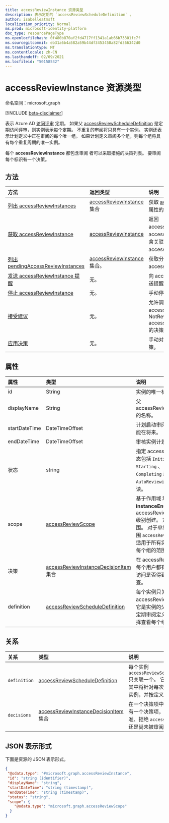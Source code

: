 ```yaml
---
title: accessReviewInstance 资源类型
description: 表示定期的 `accessReviewScheduleDefinition` 。
author: isabelleatmsft
localization_priority: Normal
ms.prod: microsoft-identity-platform
doc_type: resourcePageType
ms.openlocfilehash: 0f480b870af2fd4717ff1341a1ab66b73301fc7f
ms.sourcegitcommit: eb31a6b4a582a59b44df3453450a82fd366342d0
ms.translationtype: MT
ms.contentlocale: zh-CN
ms.lasthandoff: 02/09/2021
ms.locfileid: "50158532"
---
```

# <a name="accessreviewinstance-resource-type"></a>accessReviewInstance 资源类型

命名空间：microsoft.graph

[!INCLUDE [beta-disclaimer](../../includes/beta-disclaimer.md)]

表示 Azure AD [访问评审](accessreviewsv2-root.md) 定期。 如果父 [accessReviewScheduleDefinition](accessreviewscheduledefinition.md) 是定期访问评审，则实例表示每个定期。 不重复的审阅将只具有一个实例。 实例还表示计划定义中正在审阅的每个唯一组。 如果计划定义审阅多个组，则每个组将具有每个重复周期的唯一实例。

每个 **accessReviewInstance** 都包含审阅 [](accessreviewinstancedecisionitem.md)者可以采取措施的决策列表。 要审阅每个标识有一个决策。

## <a name="methods"></a>方法

| 方法 | 返回类型 | 说明 |
|:---------------|:--------|:----------|
|[列出 accessReviewInstances](../api/accessreviewinstance-list.md) | [accessReviewInstance](accessreviewinstance.md) 集合 | 获取 [accessReviewInstance](../resources/accessreviewinstance.md) 对象及其属性的列表。 |
|[获取 accessReviewInstance](../api/accessreviewinstance-get.md) | [accessReviewInstance](accessreviewinstance.md) | 返回 accessReviewScheduleDefinition 的 accessReviewInstance。 对象中不包含关联的 accessReviewInstanceDecisionItem。 |
|[列出 pendingAccessReviewInstances](../api/accessreviewinstance-pendingaccessreviewinstances.md) | [accessReviewInstance](accessreviewinstance.md) 集合。 | 获取分配给调用用户的所有待定 accessReviewInstance 资源。 |
|[发送 accessReviewInstance 提醒](../api/accessreviewinstance-sendreminder.md) | 无。 | 向 accessReviewInstance 的审阅者发送提醒。 |
|[停止 accessReviewInstance](../api/accessreviewinstance-stop.md) | 无。 | 手动停止 accessReviewInstance。 |
|[接受建议](../api/accessreviewinstance-acceptrecommendations.md) | 无。 | 允许调用用户接受他们作为特定 accessReviewInstance 审阅者的每个 NotReviewed accessReviewInstanceDecisionItem 的决策建议。 |
|[应用决策](../api/accessreviewinstance-applydecisions.md) | 无。 | 手动对 accessReviewInstance 应用决策。 |



## <a name="properties"></a>属性
| 属性 | 类型 | 说明 |
| :-------------------------| :---------------------------------- | :---------- |
| id | String | 实例的唯一标识符。 |
| displayName | String | 父 accessReviewScheduleDefinition 的名称。 |
| startDateTime | DateTimeOffset | 计划启动审阅实例的 DateTime。 可能在将来。 |
| endDateTime | DateTimeOffset | 审核实例计划结束的 DateTime。 |
| 状态 | string | 指定 accessReview 的状态。 典型状态包括 `Initializing` 、 `NotStarted` `Starting` 、 、 、 `InProgress` `Completing` 和 `Completed` `AutoReviewing` `AutoReviewed` 。  只读。|
| scope | [accessReviewScope](accessreviewscope.md) | 基于作用域 **和** **instanceEnumerationScope** 在 accessReviewScheduleDefinition 级别创建。 定义在组中查看的用户范围。 对于单组评审，在级别定义的范围 `accessReviewScheduleDefinition` 适用于所有实例。 对于所有组审阅，每个组的范围可能不同。 只读。  | 
| 决策 | [accessReviewInstanceDecisionItem](accessreviewinstancedecisionitem.md) 集合 | 在 accessReviewInstance 中审阅的每个用户都有一个决策项，它表示其访问是否得到批准、拒绝或尚未审查。 |
| definition |[accessReviewScheduleDefinition](accessreviewscheduledefinition.md) | 每个实例只关联一个 accessReviewScheduleDefinition。 它是实例的父计划，其中将针对每次定期审阅定义创建实例，并按定义选择查看每个组。 |

## <a name="relationships"></a>关系

| 关系 | 类型   |说明|
|:---------------|:--------|:----------|
| `definition`               |[accessReviewScheduleDefinition](accessreviewscheduledefinition.md)          | 每个实例 `accessReviewScheduleDefinition` 只关联一个。 它是实例的父计划，其中将针对每次定期审阅定义创建实例，并按定义选择查看每个组。 |
| `decisions`               |[accessReviewInstanceDecisionItem](accessreviewinstancedecisionitem.md) 集合        | 在一个决策项中审阅的每个用户都有一个决策项，它表示他们被批准、拒绝 `accessReviewInstance` 还是尚未被审阅。 |

## <a name="json-representation"></a>JSON 表示形式

下面是资源的 JSON 表示形式。

<!-- {
  "blockType": "resource",
  "keyProperty": "id",
  "@odata.type": "microsoft.graph.accessReviewInstance",
  "openType": false
}
-->

```json
{
 "@odata.type": "#microsoft.graph.accessReviewInstance",
 "id": "string (identifier)",
 "displayName": "string",
 "startDateTime": "string (timestamp)",
 "endDateTime": "string (timestamp)",
 "status": "string",
 "scope": {
    "@odata.type": "microsoft.graph.accessReviewScope"
  }
}
```

<!--
{
  "type": "#page.annotation",
  "description": "accessReviewInstance resource",
  "keywords": "",
  "section": "documentation",
  "tocPath": "",
  "suppressions": []
}
-->
